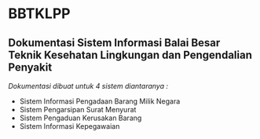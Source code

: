 # BBTKLPP
Dokumentasi Sistem Informasi Balai Besar Teknik Kesehatan Lingkungan dan Pengendalian Penyakit
--
*Dokumentasi dibuat untuk 4 sistem diantaranya :*
- Sistem Informasi Pengadaan Barang Milik Negara
- Sistem Pengarsipan Surat Menyurat
- Sistem Pengaduan Kerusakan Barang
- Sistem Informasi Kepegawaian
